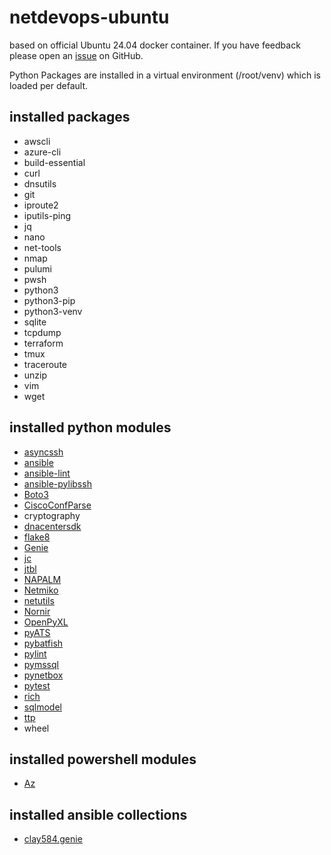 
# netdevops-ubuntu

based on official Ubuntu 24.04 docker container.
If you have feedback please open an [issue](https://github.com/michaelklose/netdevops-ubuntu/issues) on GitHub.

Python Packages are installed in a virtual environment (/root/venv) which is loaded per default.

## installed packages

* awscli
* azure-cli
* build-essential
* curl
* dnsutils
* git
* iproute2
* iputils-ping
* jq
* nano
* net-tools
* nmap
* pulumi
* pwsh
* python3
* python3-pip
* python3-venv
* sqlite
* tcpdump
* terraform
* tmux
* traceroute
* unzip
* vim
* wget

## installed python modules

* [asyncssh](https://github.com/ronf/asyncssh)
* [ansible](https://www.ansible.com)
* [ansible-lint](https://ansible-lint.readthedocs.io/)
* [ansible-pylibssh](https://ansible-pylibssh.readthedocs.io/en/latest/)
* [Boto3](https://github.com/boto/boto3)
* [CiscoConfParse](http://pennington.net/py/ciscoconfparse/)
* cryptography
* [dnacentersdk](https://dnacentersdk.readthedocs.io/en/latest/)
* [flake8](https://gitlab.com/pycqa/flake8)
* [Genie](https://pubhub.devnetcloud.com/media/genie-feature-browser/docs/#/)
* [jc](https://github.com/kellyjonbrazil/jc)
* [jtbl](https://github.com/kellyjonbrazil/jtbl)
* [NAPALM](https://napalm-automation.net)
* [Netmiko](https://pynet.twb-tech.com/blog/automation/netmiko.html)
* [netutils](https://github.com/networktocode/netutils)
* [Nornir](https://github.com/nornir-automation/nornir)
* [OpenPyXL](https://openpyxl.readthedocs.io/en/stable/)
* [pyATS](https://developer.cisco.com/pyats/)
* [pybatfish](https://pybatfish.readthedocs.io/en/latest/)
* [pylint](https://pylint.org)
* [pymssql](https://github.com/pymssql/pymssql)
* [pynetbox](https://github.com/digitalocean/pynetbox)
* [pytest](https://github.com/pytest-dev/pytest)
* [rich](https://github.com/willmcgugan/rich)
* [sqlmodel](https://github.com/tiangolo/sqlmodel)
* [ttp](https://github.com/dmulyalin/ttp)
* wheel

## installed powershell modules

* [Az](https://github.com/Azure/azure-powershell)

## installed ansible collections

* [clay584.genie](https://galaxy.ansible.com/clay584/genie)

